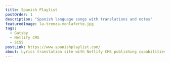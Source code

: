 ```yaml
---
title: Spanish Playlist
postOrder: 1
description: "Spanish language songs with translations and notes"
featuredImage: la-trenza-monlaferte.jpg
tags:
  - Gatsby
  - Netlify CMS
  - SCSS
postLink: https://www.spanishplaylist.com/
about: Lyrics translation site with Netlify CMS publishing capabilities
---
```

